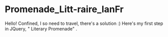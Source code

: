# Promenade_Litt-raire_lanFr
Hello! Confined, I so need to travel, there's a solution :) Here's my first step in JQuery, " Literary Promenade" .
